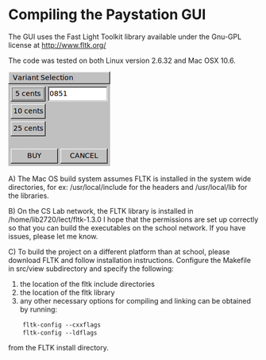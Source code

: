 # Compiling the Paystation GUI

The GUI uses the Fast Light Toolkit library available under the Gnu-GPL license at
http://www.fltk.org/

The code was tested on both Linux version 2.6.32 and Mac OSX 10.6. 

![FLTK Pay Station](screenshots/paystation-fltk.png)

A) The Mac OS build system assumes FLTK is installed in the system
wide directories, for ex: /usr/local/include for the headers and
/usr/local/lib for the libraries.

B) On the CS Lab network, the FLTK library is installed in 
/home/lib2720/lect/fltk-1.3.0
I hope that the permissions are set up correctly so that you can build
the executables on the school network. If you have issues, please let me
know. 

C) To build the project on a different platform than at school, please
download FLTK and follow installation instructions. Configure the
Makefile in src/view subdirectory and specify the following:
  1) the location of the fltk include directories
  2) the location of the fltk library
  3) any other necessary options for compiling and linking can be
	obtained by running:
```
    fltk-config --cxxflags  
    fltk-config --ldflags
```
  from the FLTK install directory.
